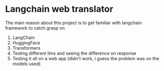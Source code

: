 # Langchain web translator
The main reason about this project is to get familiar with langchain framework to catch grasp on

1. LangChain
2. HuggingFace
3. Transformers
4. Testing different llms and seeing the difference on response
5. Testing it all on a web app (didn't work, i guess the problem was on the models used)
